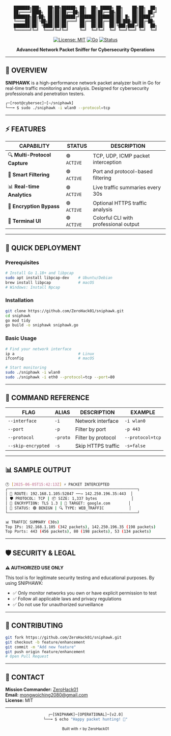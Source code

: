 <div align="center">

```ascii
███████╗███╗   ██╗██╗██████╗ ██╗  ██╗ █████╗ ██╗    ██╗██╗  ██╗
██╔════╝████╗  ██║██║██╔══██╗██║  ██║██╔══██╗██║    ██║██║ ██╔╝
███████╗██╔██╗ ██║██║██████╔╝███████║███████║██║ █╗ ██║█████╔╝ 
╚════██║██║╚██╗██║██║██╔═══╝ ██╔══██║██╔══██║██║███╗██║██╔═██╗ 
███████║██║ ╚████║██║██║     ██║  ██║██║  ██║╚███╔███╔╝██║  ██╗
╚══════╝╚═╝  ╚═══╝╚═╝╚═╝     ╚═╝  ╚═╝╚═╝  ╚═╝ ╚══╝╚══╝ ╚═╝  ╚═╝
```

[![License: MIT](https://img.shields.io/badge/License-MIT-00ff00.svg?style=for-the-badge&logo=opensourceinitiative&logoColor=white)](LICENSE)
[![Go](https://img.shields.io/badge/Go-1.18+-00ADD8?style=for-the-badge&logo=go&logoColor=white)](https://golang.org/dl/)
[![Status](https://img.shields.io/badge/STATUS-🟢_OPERATIONAL-00ff00?style=for-the-badge&logo=statuspage&logoColor=white)](/)

**Advanced Network Packet Sniffer for Cybersecurity Operations**

</div>

---

## 🎯 OVERVIEW

**SNIPHAWK** is a high-performance network packet analyzer built in Go for real-time traffic monitoring and analysis. Designed for cybersecurity professionals and penetration testers.

```bash
┌─[root@cybersec]─[~/sniphawk]
└──╼ $ sudo ./sniphawk -i wlan0 --protocol=tcp
```

---

## ⚡ FEATURES

| CAPABILITY | STATUS | DESCRIPTION |
|------------|--------|-------------|
| 🔍 **Multi-Protocol Capture** | `🟢 ACTIVE` | TCP, UDP, ICMP packet interception |
| 🎯 **Smart Filtering** | `🟢 ACTIVE` | Port and protocol-based filtering |
| 📊 **Real-time Analytics** | `🟢 ACTIVE` | Live traffic summaries every 30s |
| 🚫 **Encryption Bypass** | `🟢 ACTIVE` | Optional HTTPS traffic analysis |
| 🎨 **Terminal UI** | `🟢 ACTIVE` | Colorful CLI with professional output |

---

## 🚀 QUICK DEPLOYMENT

### Prerequisites
```bash
# Install Go 1.18+ and libpcap
sudo apt install libpcap-dev    # Ubuntu/Debian
brew install libpcap            # macOS
# Windows: Install Npcap
```

### Installation
```bash
git clone https://github.com/ZeroHack01/sniphawk.git
cd sniphawk
go mod tidy
go build -o sniphawk sniphawk.go
```

### Basic Usage
```bash
# Find your network interface
ip a                            # Linux
ifconfig                        # macOS

# Start monitoring
sudo ./sniphawk -i wlan0
sudo ./sniphawk -i eth0 --protocol=tcp --port=80
```

---

## 🔧 COMMAND REFERENCE

| FLAG | ALIAS | DESCRIPTION | EXAMPLE |
|------|-------|-------------|---------|
| `--interface` | `-i` | Network interface | `-i wlan0` |
| `--port` | `-p` | Filter by port | `-p 443` |
| `--protocol` | `-proto` | Filter by protocol | `--protocol=tcp` |
| `--skip-encrypted` | `-s` | Skip HTTPS traffic | `-s=false` |

---

## 📊 SAMPLE OUTPUT

```bash
🕐 [2025-06-05T15:42:13Z] ⚡ PACKET INTERCEPTED
┌─────────────────────────────────────────────────────────┐
│ 🎯 ROUTE: 192.168.1.105:52847 ──→ 142.250.196.35:443  │
│ 🛡️ PROTOCOL: TCP | 📦 SIZE: 1,337 bytes               │
│ 🔐 ENCRYPTION: TLS 1.3 | 🎯 TARGET: google.com        │
│ 🚨 STATUS: 🟢 BENIGN | 🔍 TYPE: WEB_TRAFFIC           │
└─────────────────────────────────────────────────────────┘

📊 TRAFFIC SUMMARY (30s)
Top IPs: 192.168.1.105 (342 packets), 142.250.196.35 (198 packets)
Top Ports: 443 (456 packets), 80 (198 packets), 53 (134 packets)
```

---

## 🛡️ SECURITY & LEGAL

**⚠️ AUTHORIZED USE ONLY**

This tool is for legitimate security testing and educational purposes. By using SNIPHAWK:
- ✅ Only monitor networks you own or have explicit permission to test
- ✅ Follow all applicable laws and privacy regulations
- ✅ Do not use for unauthorized surveillance

---

## 🤝 CONTRIBUTING

```bash
git fork https://github.com/ZeroHack01/sniphawk.git
git checkout -b feature/enhancement
git commit -m "Add new feature"
git push origin feature/enhancement
# Open Pull Request
```

---

## 📡 CONTACT

**Mission Commander:** [ZeroHack01](https://github.com/ZeroHack01)  
**Email:** mongwoiching2080@gmail.com  
**License:** MIT

---

<div align="center">

```bash
┌─[SNIPHAWK]─[OPERATIONAL]─[v2.0]
└──╼ $ echo "Happy packet hunting! 🦅"
```

<sub>Built with ⚡ by ZeroHack01</sub>

</div>
